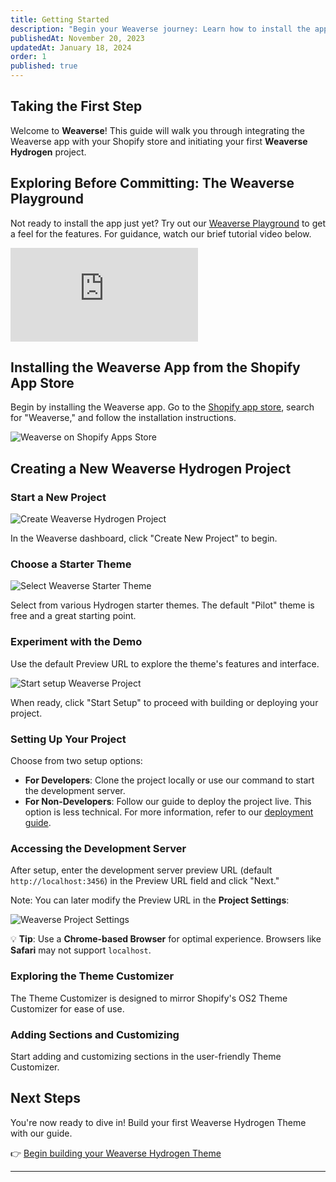 ```yaml
---
title: Getting Started
description: "Begin your Weaverse journey: Learn how to install the app on Shopify and set up your first Weaverse Hydrogen project."
publishedAt: November 20, 2023
updatedAt: January 18, 2024
order: 1
published: true
---
```


**Taking the First Step**
---------------------

Welcome to **Weaverse**! This guide will walk you through integrating the Weaverse app with your Shopify store and initiating your first **Weaverse Hydrogen** project.

**Exploring Before Committing: The Weaverse Playground**
-------------------------------------------------

Not ready to install the app just yet? Try out our [Weaverse Playground](https://studio.weaverse.io/demo) to get a feel for the features. For guidance, watch our brief tutorial video below.
<iframe src="https://www.youtube.com/embed/aQZdQ17kF1U?rel=0" frameBorder="0" webkitallowfullscreen="true" mozallowfullscreen="true" allowFullScreen></iframe>

**Installing the Weaverse App from the Shopify App Store**
---------------------------------------------------

Begin by installing the Weaverse app. Go to the [Shopify app store](https://apps.shopify.com/weaverse), search for "Weaverse," and follow the installation instructions.

![Weaverse on Shopify Apps Store](https://cdn.shopify.com/s/files/1/0728/0410/6547/files/weaverse_on_shopify_apps_store.png)

**Creating a New Weaverse Hydrogen Project**
----------------------------------------

### Start a New Project

![Create Weaverse Hydrogen Project](https://cdn.shopify.com/s/files/1/0728/0410/6547/files/create_weaverse_hydrogen_project.webp)

In the Weaverse dashboard, click "Create New Project" to begin.

### Choose a Starter Theme

![Select Weaverse Starter Theme](https://cdn.shopify.com/s/files/1/0728/0410/6547/files/select_weaverse_starter_theme.webp)

Select from various Hydrogen starter themes. The default "Pilot" theme is free and a great starting point.

### Experiment with the Demo

Use the default Preview URL to explore the theme's features and interface.

![Start setup Weaverse Project](https://cdn.shopify.com/s/files/1/0728/0410/6547/files/start_setup_weaverse_project.webp)

When ready, click "Start Setup" to proceed with building or deploying your project.

### Setting Up Your Project

Choose from two setup options:
- **For Developers**: Clone the project locally or use our command to start the development server.
- **For Non-Developers**: Follow our guide to deploy the project live. This option is less technical. For more information, refer to our [deployment guide](/docs/deployment/oxygen).

### Accessing the Development Server

After setup, enter the development server preview URL (default `http://localhost:3456`) in the Preview URL field and click "Next."

Note: You can later modify the Preview URL in the **Project Settings**:

![Weaverse Project Settings](https://cdn.shopify.com/s/files/1/0728/0410/6547/files/weaverse_project_settings.webp)

💡 **Tip**: Use a **Chrome-based Browser** for optimal experience. Browsers like **Safari** may not support `localhost`.

### Exploring the Theme Customizer

The Theme Customizer is designed to mirror Shopify's OS2 Theme Customizer for ease of use.

### Adding Sections and Customizing

Start adding and customizing sections in the user-friendly Theme Customizer.

**Next Steps**
----------

You're now ready to dive in! Build your first Weaverse Hydrogen Theme with our guide.

👉 [Begin building your Weaverse Hydrogen Theme](/docs/guides/prerequisites)

---
